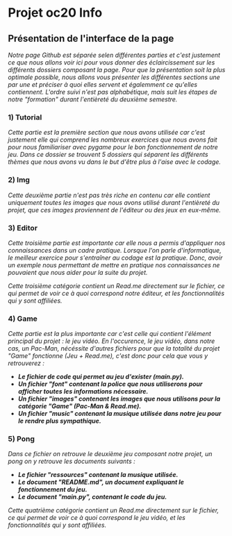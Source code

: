 # Projet oc20 Info

## Présentation de l'interface de la page
*Notre page Github est séparée selen différentes parties et c'est justement ce que nous allons voir ici pour vous donner des éclaircissement sur les différents dossiers composant la page. Pour que la présentation soit la plus optimale possible, nous allons vous présenter les différentes sections une par une et préciser à quoi elles servent et égalemment ce qu'elles contiennent. L'ordre suivi n'est pas alphabétique, mais suit les étapes de notre "formation" durant l'entièreté du deuxième semestre.*

### 1) Tutorial
*Cette partie est la première section que nous avons utilisée car c'est justement elle qui comprend les nombreux exercices que nous avons fait pour nous familiariser avec pygame pour le bon fonctionnement de notre jeu. Dans ce dossier se trouvent 5 dossiers qui séparent les différents thèmes que nous avons vu dans le but d'être plus à l'aise avec le codage.*

### 2) Img
*Cette deuxième partie n'est pas très riche en contenu car elle contient uniquement toutes les images que nous avons utilisé durant l'entièreté du projet, que ces images proviennent de l'éditeur ou des jeux en eux-même.*

### 3) Editor
*Cette troisième partie est importante car elle nous a permis d'appliquer nos connaissances dans un cadre pratique. Lorsque l'on parle d'informatique, le meilleur exercice pour s'entraîner au codage est la pratique. Donc, avoir un exemple nous permettant de mettre en pratique nos connaissances ne pouvaient que nous aider pour la suite du projet.*

*Cette troisième catégorie contient un Read.me directement sur le fichier, ce qui permet de voir ce à quoi correspond notre éditeur, et les fonctionnalités qui y sont affiliées.*

### 4) Game
*Cette partie est la plus importante car c'est celle qui contient l'élément principal du projet : le jeu vidéo. En l'occurence, le jeu vidéo, dans notre cas, un Pac-Man, nécéssite d'autres fichiers pour que la totalité du projet "Game" fonctionne (Jeu + Read.me), c'est donc pour cela que vous y retrouverez :*
* ***Le fichier de code qui permet au jeu d'exister (main.py).***
* ***Un fichier "font" contenant la police que nous utiliserons pour afficher toutes les informations nécessaire.***
* ***Un fichier "images" contenant les images que nous utilisons pour la catégorie "Game" (Pac-Man & Read.me).***
* ***Un fichier "music" contenant la musique utilisée dans notre jeu pour le rendre plus sympathique.***

### 5) Pong
*Dans ce fichier on retrouve le deuxième jeu composant notre projet, un pong on y retrouve les documents suivants :*
* ***Le fichier "ressources" contenant la musique utilisée.***
* ***Le document "README.md", un document expliquant le fonctionnement du jeu.***
* ***Le document "main.py", contenant le code du jeu.***


*Cette quatrième catégorie contient un Read.me directement sur le fichier, ce qui permet de voir ce à quoi correspond le jeu vidéo, et les fonctionnalités qui y sont affiliées.*
